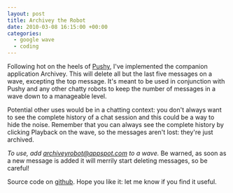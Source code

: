 ```yaml
---
layout: post
title: Archivey the Robot
date: 2010-03-08 16:15:00 +00:00
categories:
  - google wave
  - coding
---
```

Following hot on the heels of [Pushy](/2010/03/introducing-pushy/), I've implemented the companion application Archivey. This will delete all but the last five messages on a wave, excepting the top message. It's meant to be used in conjunction with Pushy and any other chatty robots to keep the number of messages in a wave down to a manageable level.

Potential other uses would be in a chatting context: you don't always want to see the complete history of a chat session and this could be a way to hide the noise. Remember that you can always see the complete history by clicking Playback on the wave, so the messages aren't lost: they're just archived.

*To use, add archiveyrobot@appspot.com to a wave.* Be warned, as soon as a new message is added it will merrily start deleting messages, so be careful!

Source code on [github](http://github.com/chrismdp/archivey). Hope you like it: let me know if you find it useful.
